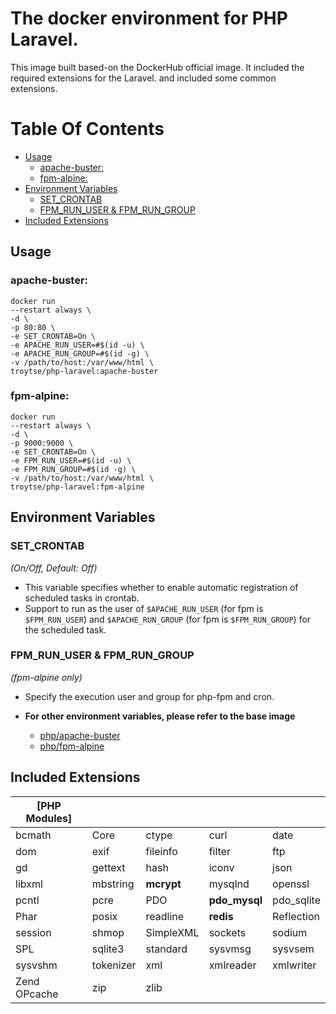 # The docker environment for PHP Laravel.
This image built based-on the DockerHub official image. It included the required extensions for the Laravel. and included some common extensions.

# Table Of Contents
- [Usage](#usage)
  - [apache-buster:](#apache-buster)
  - [fpm-alpine:](#fpm-alpine)
- [Environment Variables](#environment-variables)
  - [SET_CRONTAB](#set_crontab)
  - [FPM_RUN_USER & FPM_RUN_GROUP](#fpm_run_user--fpm_run_group)
- [Included Extensions](#included-extensions)

## Usage

### apache-buster:
```shell
docker run
--restart always \
-d \
-p 80:80 \
-e SET_CRONTAB=On \
-e APACHE_RUN_USER=#$(id -u) \
-e APACHE_RUN_GROUP=#$(id -g) \
-v /path/to/host:/var/www/html \
troytse/php-laravel:apache-buster
```

### fpm-alpine:
```shell
docker run
--restart always \
-d \
-p 9000:9000 \
-e SET_CRONTAB=On \
-e FPM_RUN_USER=#$(id -u) \
-e FPM_RUN_GROUP=#$(id -g) \
-v /path/to/host:/var/www/html \
troytse/php-laravel:fpm-alpine
```

## Environment Variables

### SET_CRONTAB
*(On/Off, Default: Off)*
- This variable specifies whether to enable automatic registration of scheduled tasks in crontab.
- Support to run as the user of `$APACHE_RUN_USER` (for fpm is `$FPM_RUN_USER`) and `$APACHE_RUN_GROUP` (for fpm is `$FPM_RUN_GROUP`) for the scheduled task.

### FPM_RUN_USER & FPM_RUN_GROUP
*(fpm-alpine only)*
- Specify the execution user and group for php-fpm and cron.

- **For other environment variables, please refer to the base image**
  - [php/apache-buster](https://hub.docker.com/_/php?tab=tags&page=1&name=apache-buster)
  - [php/fpm-alpine](https://hub.docker.com/_/php?tab=tags&page=1&name=fpm-alpine)

## Included Extensions
|[PHP Modules]|||||
|---|---|---|---|---|
| bcmath | Core | ctype | curl | date |
| dom | exif | fileinfo | filter | ftp |
| gd | gettext | hash | iconv | json |
| libxml | mbstring | **mcrypt** | mysqlnd | openssl |
| pcntl | pcre | PDO | **pdo_mysql** | pdo_sqlite |
| Phar | posix | readline | **redis** | Reflection |
| session | shmop | SimpleXML | sockets | sodium |
| SPL | sqlite3 | standard | sysvmsg | sysvsem |
| sysvshm | tokenizer | xml | xmlreader | xmlwriter |
| Zend OPcache | zip | zlib | | |
